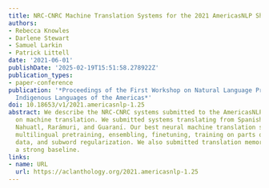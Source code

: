 ```yaml
---
title: NRC-CNRC Machine Translation Systems for the 2021 AmericasNLP Shared Task
authors:
- Rebecca Knowles
- Darlene Stewart
- Samuel Larkin
- Patrick Littell
date: '2021-06-01'
publishDate: '2025-02-19T15:51:58.278922Z'
publication_types:
- paper-conference
publication: '*Proceedings of the First Workshop on Natural Language Processing for
  Indigenous Languages of the Americas*'
doi: 10.18653/v1/2021.americasnlp-1.25
abstract: We describe the NRC-CNRC systems submitted to the AmericasNLP shared task
  on machine translation. We submitted systems translating from Spanish into Wixárika,
  Nahuatl, Rarámuri, and Guaranı́. Our best neural machine translation systems used
  multilingual pretraining, ensembling, finetuning, training on parts of the development
  data, and subword regularization. We also submitted translation memory systems as
  a strong baseline.
links:
- name: URL
  url: https://aclanthology.org/2021.americasnlp-1.25
---
```

